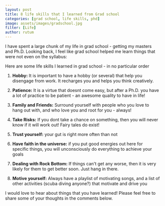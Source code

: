 ```yaml
---
layout: post
title: 8 life skills that I learned from Grad school
categories: [grad school, life skills, phd]
image: assets/images/gradschool.jpg
filter: [Life]
author: rutum
---
```

I have spent a large chunk of my life in grad school - getting my masters and Ph.D. Looking back, I feel like grad school helped me learn things that were not even on the syllabus:

Here are some life skills I learned in grad school - in no particular order

1. **Hobby:** It is important to have a hobby (or several) that help you disengage from work. It recharges you and helps you think creatively.

2. **Patience:** It is a virtue that doesnt come easy, but after a Ph.D. you have a lot of practice to be patient - an awesome quality to have in life!

3. **Family and Friends:** Surround yourself with people who you love to hang out with, and who love you and root for you - always!

4. **Take Risks:** If you dont take a chance on something, then you will never know if it will work out! Fairy tales do exist!

5. **Trust yourself:** your gut is right more often than not

6. **Have faith in the universe:** if you put good energies out here for specific things, you will unconsciously do everything to achieve your goals

7. **Dealing with Rock Bottom:** If things can't get any worse, then it is very likely for them to get better soon. Just hang in there.

8. **Motive yourself:** Always have a playlist of motivating songs, and a list of other activities (scuba diving anyone?) that motivate and drive you

I would love to hear about things that you have learned! Please feel free to share some of your thoughts in the comments below.
